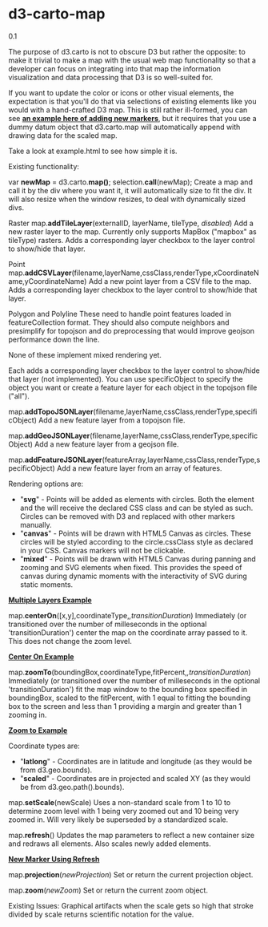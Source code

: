 d3-carto-map
======

0.1

The purpose of d3.carto is not to obscure D3 but rather the opposite: to make it trivial to make a map with the usual web map functionality so that a developer can focus on integrating into that map the information visualization and data processing that D3 is so well-suited for.

If you want to update the color or icons or other visual elements, the expectation is that you'll do that via selections of existing elements like you would with a hand-crafted D3 map. This is still rather ill-formed, you can see **[an example here of adding new markers](http://emeeks.github.io/cartomap/change-markers.html)**, but it requires that you use a dummy datum object that d3.carto.map will automatically append with drawing data for the scaled map.

Take a look at example.html to see how simple it is.

Existing functionality:

var **newMap** = d3.carto.**map()**;
selection.**call**(newMap);
Create a map and call it by the div where you want it, it will automatically size to fit the div. It will also resize when the window resizes, to deal with dynamically sized divs.

Raster
map.**addTileLayer**(externalID, layerName, tileType, *disabled*)
Add a new raster layer to the map. Currently only supports MapBox ("mapbox" as tileType) rasters. Adds a corresponding layer checkbox to the layer control to show/hide that layer.

Point
map.**addCSVLayer**(filename,layerName,cssClass,renderType,xCoordinateName,yCoordinateName)
Add a new point layer from a CSV file to the map. Adds a corresponding layer checkbox to the layer control to show/hide that layer.

Polygon and Polyline
These need to handle point features loaded in featureCollection format. They should also compute neighbors and presimplify for topojson and do preprocessing that would improve geojson performance down the line.

None of these implement mixed rendering yet.

Each adds a corresponding layer checkbox to the layer control to show/hide that layer (not implemented). You can use specificObject to specify the object you want or create a feature layer for each object in the topojson file ("all").

map.**addTopoJSONLayer**(filename,layerName,cssClass,renderType,specificObject)
Add a new feature layer from a topojson file. 

map.**addGeoJSONLayer**(filename,layerName,cssClass,renderType,specificObject)
Add a new feature layer from a geojson file.

map.**addFeatureJSONLayer**(featureArray,layerName,cssClass,renderType,specificObject)
Add a new feature layer from an array of features.

Rendering options are:
* "**svg**" - Points will be added as <g> elements with circles. Both the <g> element and the <circle> will receive the declared CSS class and can be styled as such. Circles can be removed with D3 and replaced with other markers manually.
* "**canvas**" - Points will be drawn with HTML5 Canvas as circles. These circles will be styled according to the circle.cssClass style as declared in your CSS. Canvas markers will not be clickable.
* "**mixed**" - Points will be drawn with HTML5 Canvas during panning and zooming and SVG elements when fixed. This provides the speed of canvas during dynamic moments with the interactivity of SVG during static moments.

**[Multiple Layers Example](http://emeeks.github.io/cartomap/many-layers.html)**

map.**centerOn**([x,y],coordinateType,*,transitionDuration*)
Immediately (or transitioned over the number of milleseconds in the optional 'transitionDuration') center the map on the coordinate array passed to it. This does not change the zoom level.

**[Center On Example](http://emeeks.github.io/cartomap/center-on-point.html)**

map.**zoomTo**(boundingBox,coordinateType,fitPercent,*,transitionDuration*)
Immediately (or transitioned over the number of milleseconds in the optional 'transitionDuration') fit the map window to the bounding box specified in boundingBox, scaled to the fitPercent, with 1 equal to fitting the bounding box to the screen and less than 1 providing a margin and greater than 1 zooming in.

**[Zoom to Example](http://emeeks.github.io/cartomap/zoom-to-bbox.html)**

Coordinate types are:
* "**latlong**" - Coordinates are in latitude and longitude (as they would be from d3.geo.bounds).
* "**scaled**" - Coordinates are in projected and scaled XY (as they would be from d3.geo.path().bounds).

map.**setScale**(newScale)
Uses a non-standard scale from 1 to 10 to determine zoom level with 1 being very zoomed out and 10 being very zoomed in. Will very likely be superseded by a standardized scale.

map.**refresh**()
Updates the map parameters to reflect a new container size and redraws all elements. Also scales newly added elements.

**[New Marker Using Refresh](http://emeeks.github.io/cartomap/change-markers.html)**

map.**projection**(*newProjection*)
Set or return the current projection object.

map.**zoom**(*newZoom*)
Set or return the current zoom object.

Existing Issues:
Graphical artifacts when the scale gets so high that stroke divided by scale returns scientific notation for the value.

